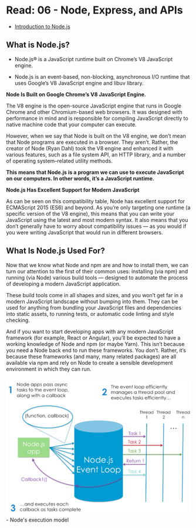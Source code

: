 # Read: 06 - Node, Express, and APIs

- [Introduction to Node.js](https://www.sitepoint.com/an-introduction-to-node-js/)

## What is Node.js?

- Node.js® is a JavaScript runtime built on Chrome’s V8 JavaScript engine. 

- Node.js is an event-based, non-blocking, asynchronous I/O runtime that uses Google’s V8 JavaScript engine and libuv library.

**Node Is Built on Google Chrome’s V8 JavaScript Engine.**

The V8 engine is the open-source JavaScript engine that runs in Google Chrome and other Chromium-based web browsers. It was designed with performance in mind and is responsible for compiling JavaScript directly to native machine code that your computer can execute.

However, when we say that Node is built on the V8 engine, we don’t mean that Node programs are executed in a browser. They aren’t. Rather, the creator of Node (Ryan Dahl) took the V8 engine and enhanced it with various features, such as a file system API, an HTTP library, and a number of operating system–related utility methods.

**This means that Node.js is a program we can use to execute JavaScript on our computers. In other words, it’s a JavaScript runtime.**

**Node.js Has Excellent Support for Modern JavaScript**

As can be seen on this compatibility table, Node has excellent support for ECMAScript 2015 (ES6) and beyond. As you’re only targeting one runtime (a specific version of the V8 engine), this means that you can write your JavaScript using the latest and most modern syntax. It also means that you don’t generally have to worry about compatibility issues — as you would if you were writing JavaScript that would run in different browsers.

## What Is Node.js Used For?

Now that we know what Node and npm are and how to install them, we can turn our attention to the first of their common uses: installing (via npm) and running (via Node) various build tools — designed to automate the process of developing a modern JavaScript application.

These build tools come in all shapes and sizes, and you won’t get far in a modern JavaScript landscape without bumping into them. They can be used for anything from bundling your JavaScript files and dependencies into static assets, to running tests, or automatic code linting and style checking.

And if you want to start developing apps with any modern JavaScript framework (for example, React or Angular), you’ll be expected to have a working knowledge of Node and npm (or maybe Yarn). This isn’t because you need a Node back end to run these frameworks. You don’t. Rather, it’s because these frameworks (and many, many related packages) are all available via npm and rely on Node to create a sensible development environment in which they can run.


![Node's execution model](./img/node_event_loop.png)
    - Node's execution model

